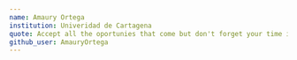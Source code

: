 ```yaml
---
name: Amaury Ortega
institution: Univeridad de Cartagena
quote: Accept all the oportunies that come but don't forget your time is limited. Understand before you switch to the newest thing
github_user: AmauryOrtega
---
```

